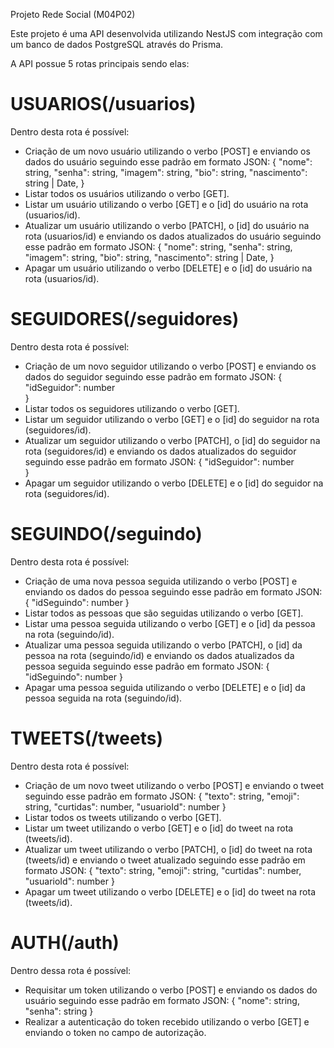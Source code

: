Projeto Rede Social (M04P02)

Este projeto é uma API desenvolvida utilizando NestJS com integração com um banco de dados PostgreSQL através do Prisma.

A API possue 5 rotas principais sendo elas:

# USUARIOS(/usuarios)
Dentro desta rota é possível:
- Criação de um novo usuário utilizando o verbo [POST] e enviando os dados do usuário seguindo esse padrão em formato JSON:
  {
    "nome": string,
    "senha": string,
    "imagem": string,
    "bio": string,
    "nascimento": string | Date,
  }
- Listar todos os usuários utilizando o verbo [GET].
- Listar um usuário utilizando o verbo [GET] e o [id] do usuário na rota (usuarios/id).
- Atualizar um usuário utilizando o verbo [PATCH], o [id] do usuário na rota (usuarios/id) e enviando os dados atualizados do usuário seguindo esse padrão em formato JSON:
  {
    "nome": string,
    "senha": string,
    "imagem": string,
    "bio": string,
    "nascimento": string | Date,
  }
- Apagar um usuário utilizando o verbo [DELETE] e o [id] do usuário na rota (usuarios/id).

# SEGUIDORES(/seguidores)
Dentro desta rota é possível:
- Criação de um novo seguidor utilizando o verbo [POST] e enviando os dados do seguidor seguindo esse padrão em formato JSON:
  {
    "idSeguidor": number  
  }
- Listar todos os seguidores utilizando o verbo [GET].
- Listar um seguidor utilizando o verbo [GET] e o [id] do seguidor na rota (seguidores/id).
- Atualizar um seguidor utilizando o verbo [PATCH], o [id] do seguidor na rota (seguidores/id) e enviando os dados atualizados do seguidor seguindo esse padrão em formato JSON:
  {
    "idSeguidor": number  
  }
- Apagar um seguidor utilizando o verbo [DELETE] e o [id] do seguidor na rota (seguidores/id).

# SEGUINDO(/seguindo)
Dentro desta rota é possível:
- Criação de uma nova pessoa seguida utilizando o verbo [POST] e enviando os dados do pessoa seguindo esse padrão em formato JSON:
  {
    "idSeguindo": number
  }
- Listar todos as pessoas que são seguidas utilizando o verbo [GET].
- Listar uma pessoa seguida utilizando o verbo [GET] e o [id] da pessoa na rota (seguindo/id).
- Atualizar uma pessoa seguida utilizando o verbo [PATCH], o [id] da pessoa na rota (seguindo/id) e enviando os dados atualizados da pessoa seguida seguindo esse padrão em formato JSON:
  {
    "idSeguindo": number
  }
- Apagar uma pessoa seguida utilizando o verbo [DELETE] e o [id] da pessoa seguida na rota (seguindo/id).

# TWEETS(/tweets)
Dentro desta rota é possível:
- Criação de um novo tweet utilizando o verbo [POST] e enviando o tweet seguindo esse padrão em formato JSON:
  {
    "texto": string,
    "emoji": string,
    "curtidas": number,
    "usuarioId": number
  }
- Listar todos os tweets utilizando o verbo [GET].
- Listar um tweet utilizando o verbo [GET] e o [id] do tweet na rota (tweets/id).
- Atualizar um tweet utilizando o verbo [PATCH], o [id] do tweet na rota (tweets/id) e enviando o tweet atualizado seguindo esse padrão em formato JSON:
  {
    "texto": string,
    "emoji": string,
    "curtidas": number,
    "usuarioId": number
  }
- Apagar um tweet utilizando o verbo [DELETE] e o [id] do tweet na rota (tweets/id).

# AUTH(/auth)
Dentro dessa rota é possível:
- Requisitar um token utilizando o verbo [POST] e enviando os dados do usuário seguindo esse padrão em formato JSON:
  {
    "nome":  string,
    "senha": string
  }
- Realizar a autenticação do token recebido utilizando o verbo [GET] e enviando o token no campo de autorização.